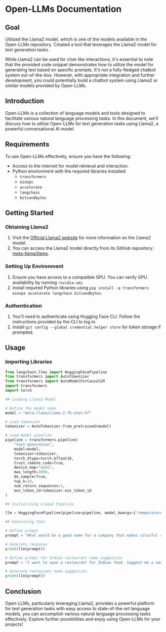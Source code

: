 # Open-LLMs Documentation

## Goal 

Utilized the Llama2 model, which is one of the models available in the Open-LLMs repository. Created a tool that leverages the Llama2 model for text generation tasks.

While Llama2 can be used for chat-like interactions, it's essential to note that the provided code snippet demonstrates how to utilize the model for generating text based on specific prompts. It's not a fully-fledged chatbot system out-of-the-box. However, with appropriate integration and further development, you could potentially build a chatbot system using Llama2 or similar models provided by Open-LLMs.

## Introduction

Open-LLMs is a collection of language models and tools designed to facilitate various natural language processing tasks. In this document, we'll discuss how to utilize Open-LLMs for text generation tasks using Llama2, a powerful conversational AI model.

## Requirements

To use Open-LLMs effectively, ensure you have the following:

- Access to the internet for model retrieval and interaction.
- Python environment with the required libraries installed:
  - `transformers`
  - `einops`
  - `accelerate`
  - `langchain`
  - `bitsandbytes`

## Getting Started

### Obtaining Llama2

1. Visit the [Official Llama2 website](https://llama.meta.com/llama2) for more information on the Llama2 model.
2. You can access the Llama2 model directly from its GitHub repository: [meta-llama/llama](https://github.com/meta-llama/llama).

### Setting Up Environment

1. Ensure you have access to a compatible GPU. You can verify GPU availability by running `!nvidia-smi`.
2. Install required Python libraries using `pip install -q transformers einops accelerate langchain bitsandbytes`.

### Authentication

1. You'll need to authenticate using Hugging Face CLI. Follow the instructions provided by the CLI to log in.
2. Install `git config --global credential.helper store` for token storage if prompted.

## Usage

### Importing Libraries

```python
from langchain.llms import HuggingFacePipeline
from transformers import AutoTokenizer
from transformers import AutoModelForCausalLM
import transformers
import torch

## Loading Llama2 Model

# Define the model name
model = "meta-llama/Llama-2-7b-chat-hf"

# Load tokenizer
tokenizer = AutoTokenizer.from_pretrained(model)

# Load model pipeline
pipeline = transformers.pipeline(
    "text-generation",
    model=model,
    tokenizer=tokenizer,
    torch_dtype=torch.bfloat16,
    trust_remote_code=True,
    device_map="auto",
    max_length=1000,
    do_sample=True,
    top_k=10,
    num_return_sequences=1,
    eos_token_id=tokenizer.eos_token_id
)

## Initializing Llama2 Pipeline

llm = HuggingFacePipeline(pipeline=pipeline, model_kwargs={'temperature': 0})

## Generating Text

# Define prompt
prompt = "What would be a good name for a company that makes colorful socks"

# Generate response
print(llm(prompt))

# Define prompt for Indian restaurant name suggestion
prompt = "I want to open a restaurant for Indian food. Suggest me a name for this."

# Generate restaurant name suggestion
print(llm(prompt))
```
## Conclusion

Open-LLMs, particularly leveraging Llama2, provides a powerful platform for text generation tasks with easy access to state-of-the-art language models, you can accomplish various natural language processing tasks effectively.
Explore further possibilities and enjoy using Open-LLMs for your projects!

